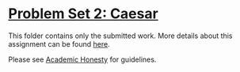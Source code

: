 # [Problem Set 2: Caesar](https://cs50.harvard.edu/x/2022/psets/2/caesar/)

This folder contains only the submitted work. More details about this assignment can be found [here](https://cs50.harvard.edu/x/2022/psets/2/caesar/).

Please see [Academic Honesty](https://cs50.harvard.edu/x/2022/honesty/) for guidelines.
